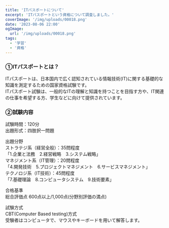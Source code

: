 ```yaml
---
title: 'ITパスポートについて'
excerpt: 'ITパスポートという資格について調査しました。'
coverImage: '/img/uploads/00018.png'
date: '2023-08-06 22:00'
ogImage:
  url: '/img/uploads/00018.png'
tags:
  - '学習'
  - '資格'
---
```


### ①ITパスポートとは？
ITパスポートは、日本国内で広く認知されている情報技術(IT)に関する基礎的な知識を測定するための国家資格試験です。  
ITパスポート試験は、一般的なITの理解と知識を持つことを目指す方や、IT関連の仕事を希望する方、学生などに向けて提供されています。  

### ②試験内容
試験時間：120分  
出題形式：四肢択一問題  
  
出題分野  
ストラテジ系（経営全般）：35問程度  
「1.企業と法務　2.経営戦略　3.システム戦略」  
マネジメント系（IT管理）：20問程度  
「4.開発技術　5.プロジェクトマネジメント　6.サービスマネジメント」  
テクノロジ系（IT技術）：45問程度  
「7.基礎理論　8.コンピュータシステム　9.技術要素」  
  
合格基準  
総合評価点 600点以上/1,000点(分野別評価の満点)  
  
試験方式  
CBT(Computer Based testing)方式  
受験者はコンピュータで、マウスやキーボードを用いて解答します。


